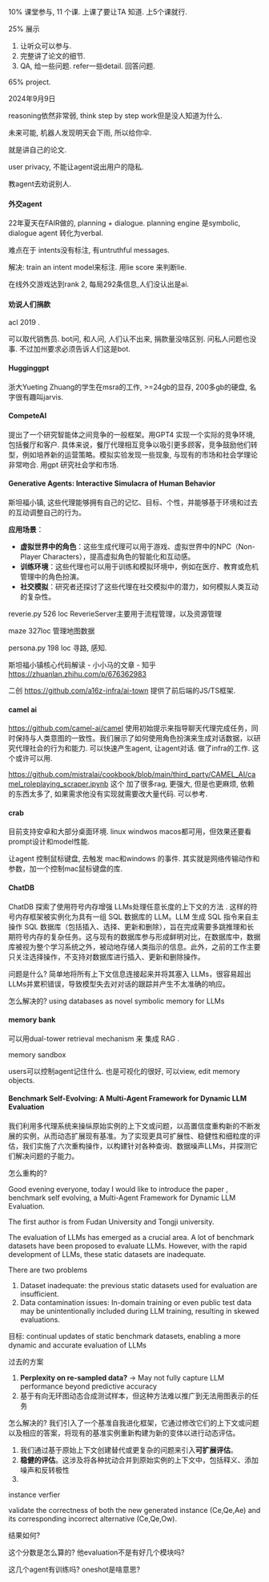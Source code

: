 10% 课堂参与, 11 个课. 上课了要让TA 知道. 上5个课就行.

25% 展示

1. 让听众可以参与.
2. 完整讲了论文的细节.
3. QA, 给一些问题. refer一些detail. 回答问题. 

65%  project.



2024年9月9日

reasoning依然非常弱, think step by step work但是没人知道为什么. 

未来可能, 机器人发现明天会下雨, 所以给你伞. 

就是讲自己的论文.

user privacy, 不能让agent说出用户的隐私.

教agent去劝说别人. 

#### 外交agent

22年夏天在FAIR做的, planning + dialogue. planning engine 是symbolic, dialogue agent 转化为verbal. 

难点在于 intents没有标注, 有untruthful messages.

解决:  train an intent model来标注.   用lie score 来判断lie.

在线外交游戏达到rank 2, 每局292条信息,人们没认出是ai. 

#### 劝说人们捐款

 acl 2019 .

可以取代销售员.  bot问, 和人问,  人们认不出来, 捐款量没啥区别.    问私人问题也没事. 不过加州要求必须告诉人们这是bot. 

#### Hugginggpt

浙大Yueting Zhuang的学生在msra的工作, >=24gb的显存, 200多gb的硬盘,  名字很有趣叫jarvis.

#### CompeteAI

提出了一个研究智能体之间竞争的一般框架。用GPT4 实现一个实际的竞争环境, 包括餐厅和客户. 具体来说，餐厅代理相互竞争以吸引更多顾客，竞争鼓励他们转型，例如培养新的运营策略。模拟实验发现一些现象, 与现有的市场和社会学理论非常吻合.  用gpt 研究社会学和市场.

#### Generative Agents: Interactive Simulacra of Human Behavior

斯坦福小镇, 这些代理能够拥有自己的记忆、目标、个性，并能够基于环境和过去的互动调整自己的行为。

**应用场景**：

- **虚拟世界中的角色**：这些生成代理可以用于游戏、虚拟世界中的NPC（Non-Player Characters），提高虚拟角色的智能化和互动感。
- **训练环境**：这些代理也可以用于训练和模拟环境中，例如在医疗、教育或危机管理中的角色扮演。
- **社交模拟**：研究者还探讨了这些代理在社交模拟中的潜力，如何模拟人类互动的复杂性。

reverie.py 526 loc  ReverieServer主要用于流程管理，以及资源管理

maze 327loc 管理地图数据

persona.py  198 loc 寻路, 感知. 

斯坦福小镇核心代码解读 - 小小马的文章 - 知乎
https://zhuanlan.zhihu.com/p/676362983

二创 https://github.com/a16z-infra/ai-town  提供了前后端的JS/TS框架.



#### camel ai

https://github.com/camel-ai/camel 使用初始提示来指导聊天代理完成任务，同时保持与人类意图的一致性。我们展示了如何使用角色扮演来生成对话数据，以研究代理社会的行为和能力.  可以快速产生agent, 让agent对话. 做了infra的工作.  这个或许可以用. 

https://github.com/mistralai/cookbook/blob/main/third_party/CAMEL_AI/camel_roleplaying_scraper.ipynb 这个 加了很多rag, 更强大, 但是也更麻烦, 依赖的东西太多了, 如果需求他没有实现就需要改大量代码. 可以参考. 

####  crab

目前支持安卓和大部分桌面环境. linux windwos macos都可用，但效果还要看prompt设计和model性能. 

让agent 控制鼠标键盘, 去触发 mac和windows 的事件. 其实就是网络传输动作和参数，加一个控制mac鼠标键盘的库.

#### ChatDB

ChatDB 探索了使用符号内存增强 LLMs处理任意长度的上下文的方法 . 这样的符号内存框架被实例化为具有一组 SQL 数据库的 LLM。LLM 生成 SQL 指令来自主操作 SQL 数据库（包括插入、选择、更新和删除），旨在完成需要多跳推理和长期符号内存的复杂任务。这与现有的数据库参与形成鲜明对比，在数据库中，数据库被视为整个学习系统之外，被动地存储人类指示的信息。此外，之前的工作主要只关注选择操作，不支持对数据库进行插入、更新和删除操作。

问题是什么? 简单地将所有上下文信息连接起来并将其塞入 LLMs，很容易超出 LLMs并累积错误，导致模型失去对对话的跟踪并产生不太准确的响应。

怎么解决的? using databases as novel symbolic memory for LLMs

#### memory bank

可以用dual-tower retrieval mechanism 来 集成 RAG . 

memory sandbox

users可以控制agent记住什么. 也是可视化的很好, 可以view, edit memory objects.

#### Benchmark Self-Evolving: A Multi-Agent Framework for Dynamic LLM Evaluation

我们利用多代理系统来操纵原始实例的上下文或问题，以高置信度重构新的不断发展的实例，从而动态扩展现有基准。为了实现更具可扩展性、稳健性和细粒度的评估，我们实施了六次重构操作，以构建针对各种查询、数据噪声LLMs，并探测它们解决问题的子能力。

怎么重构的? 

Good evening everyone, today I would like to introduce the paper , benchmark self evolving, a Multi-Agent Framework for Dynamic LLM Evaluation.

The first author is from Fudan University and Tongji university.  

The evaluation of LLMs has emerged as a crucial area. A lot of benchmark datasets have been proposed to evaluate LLMs. However, with the rapid development of LLMs, these static datasets are inadequate. 

There are two problems

1. Dataset inadequate: the previous static datasets used for evaluation are insufficient.
2. Data contamination issues:  In-domain training or even public test data may be unintentionally included during LLM training, resulting in skewed evaluations.  

目标: continual updates of static benchmark datasets, enabling a more dynamic and accurate evaluation of LLMs

过去的方案

1. **Perplexity on re-sampled data?**	-> May not fully capture LLM performance beyond predictive accuracy
2. 基于有向无环图动态合成测试样本，但这种方法难以推广到无法用图表示的任务

怎么解决的? 我们引入了一个基准自我进化框架，它通过修改它们的上下文或问题以及相应的答案，将现有的基准实例重新构建为新的变体以进行动态评估。 

1. 我们通过基于原始上下文创建替代或更复杂的问题来引入**可扩展评估**。 
2. **稳健的评估**。这涉及将各种扰动合并到原始实例的上下文中，包括释义、添加噪声和反转极性    
3. 

instance verfier

validate the correctness of both the new generated instance (Ce,Qe,Ae) and its corresponding incorrect alternative (Ce,Qe,Ow).

结果如何? 



这个分数是怎么算的?  他evaluation不是有好几个模块吗? 

这几个agent有训练吗?  oneshot是啥意思? 







